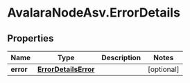 # AvalaraNodeAsv.ErrorDetails

## Properties

Name | Type | Description | Notes
------------ | ------------- | ------------- | -------------
**error** | [**ErrorDetailsError**](ErrorDetailsError.md) |  | [optional] 


